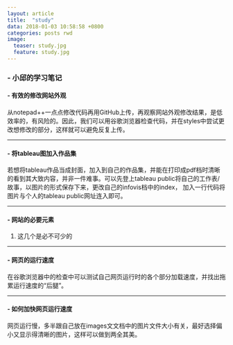 ```yaml
---
layout: article
title:  "study"
data: 2018-01-03 10:58:58 +0800
categories: posts rwd
image:
  teaser: study.jpg
  feature: study.jpg
---
```


###  - 小邱的学习笔记


#### - 有效的修改网站外观
从notepad++一点点修改代码再用GitHub上传，再观察网站外观修改结果，是低效率的，有风险的。因此，我们可以用谷歌浏览器检查代码，并在styles中尝试更改想修改的部分，这样就可以避免反复上传。


---


#### - 将tableau图加入作品集
若想将tableau作品当成封面，加入到自己的作品集，并能在打印成pdf档时清晰的看到其大致内容，并非一件难事。可以先登上tableau public将自己的工作表/故事，以图片的形式保存下来，更改自己的infovis档中的index，
加入一行代码将图片与个人的tableau public网址连入即可。


---
#### - 网站的必要元素
1.  <!DOCTYPE html><html lang="en"><head><meta charset=utf-8>这几个是必不可少的

---
#### - 网页的运行速度
在谷歌浏览器中的检查中可以测试自己网页运行时的各个部分加载速度，并找出拖累运行速度的“后腿”。

---
#### - 如何加快网页运行速度
网页运行慢，多半跟自己放在images文文档中的图片文件大小有关，最好选择偏小又显示得清晰的图片，这样可以做到两全其美。